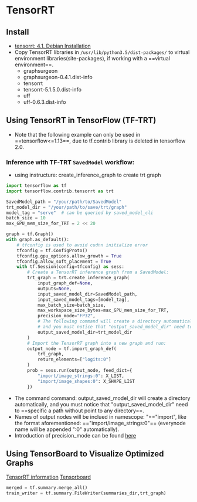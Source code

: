 # TensorRT
## Install
+ [tensorrt: 4.1. Debian Installation](https://docs.nvidia.com/deeplearning/sdk/tensorrt-install-guide/index.html)
+ Copy TensorRT libraries in ```/usr/lib/python3.5/dist-packages/``` to virtual environment libraries(site-packages), if working with a ==virtual environment==.
  + graphsurgeon
  + graphsurgeon-0.4.1.dist-info
  + tensorrt
  + tensorrt-5.1.5.0.dist-info
  + uff
  + uff-0.6.3.dist-info

## Using TensorRT in TensorFlow (TF-TRT)
+ Note that the following example can only be used in ==tensorflow<=1.13==, due to tf.contrib library is deleted in tensorflow 2.0.
### Inference with TF-TRT `SavedModel` workflow:
+ using instructure: create_inference_graph to create trt graph
``` python
import tensorflow as tf
import tensorflow.contrib.tensorrt as trt

SavedModel_path = "/your/path/to/SavedModel"
trt_model_dir = "/your/path/to/save/trt/graph"
model_tag = "serve"  # can be queried by saved_model_cli
batch_size = 10
max_GPU_mem_size_for_TRT = 2 << 20

graph = tf.Graph()
with graph.as_default():
    # tfconfig is used to avoid cudnn initialize error
    tfconfig = tf.ConfigProto()
    tfconfig.gpu_options.allow_growth = True
    tfconfig.allow_soft_placement = True
    with tf.Session(config=tfconfig) as sess:
        # Create a TensorRT inference graph from a SavedModel:
        trt_graph = trt.create_inference_graph(
            input_graph_def=None,
            outputs=None,
            input_saved_model_dir=SavedModel_path,
            input_saved_model_tags=[model_tag],
            max_batch_size=batch_size,
            max_workspace_size_bytes=max_GPU_mem_size_for_TRT,
            precision_mode="FP32",
            # The following command will create a directory automatically,
            # and you must notice that "output_saved_model_dir" need to specific a path without point to any directory
            output_saved_model_dir=trt_model_dir
        )
        # Import the TensorRT graph into a new graph and run:
        output_node = tf.import_graph_def(
            trt_graph,
            return_elements=["logits:0"]
        )
        prob = sess.run(output_node, feed_dict={
            "import/image_strings:0": X_LIST,
            "import/image_shapes:0": X_SHAPE_LIST
        })
```
+ The command command: output_saved_model_dir will create a directory automatically, and you must notice that "output_saved_model_dir" need to ==specific a path without point to any directory==.
+ Names of output nodes will be inclued in namescope: "=="import", like the format aforementioned: =="import/image_strings:0"== (everynode name will be appended ":0" automatically).
+ Introduction of precision_mode can be found [here](https://docs.nvidia.com/deeplearning/frameworks/tf-trt-user-guide/index.html)

## Using TensorBoard to Visualize Optimized Graphs
[TensorRT information](https://medium.com/tensorflow/speed-up-tensorflow-inference-on-gpus-with-tensorrt-13b49f3db3fa)
[Tensorboard](https://www.tensorflow.org/guide/summaries_and_tensorboard)
```python
merged = tf.summary.merge_all()
train_writer = tf.summary.FileWriter(summaries_dir,trt_graph)
```
